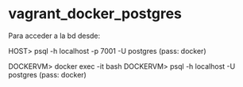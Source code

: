 # vagrant_docker_postgres

Para acceder a la bd desde:

HOST>  psql -h localhost -p 7001 -U postgres
(pass: docker)

DOCKERVM> docker exec -it <id> bash
DOCKERVM> psql -h localhost -U postgres
(pass: docker)
